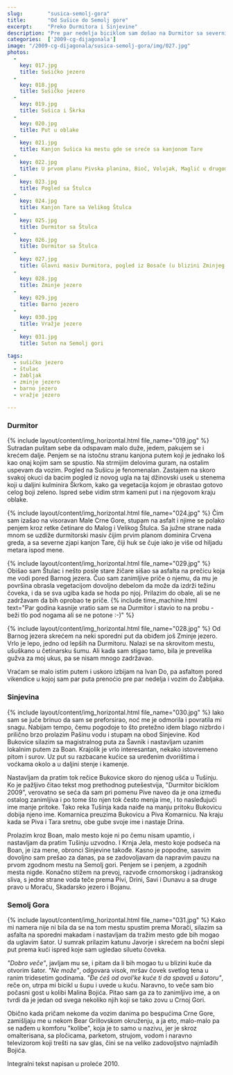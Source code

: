 ```yaml
---
slug:        "susica-semolj-gora"
title:       "Od Sušice do Semolj gore"
excerpt:     "Preko Durmitora i Sinjevine"
description: "Pre par nedelja biciklom sam došao na Durmitor sa severnih obronaka Sinjevine, par puta (peške) zašao u srce masiva i konačno obišao ga južnim obodom. Danas sam to savršeno dopunio obilaskom Durmitora sa severne strane, posetom par jezera koje prošli put nisam video i vožnjom južnim obroncima Sinjevine."
categories:  ['2009-cg-dijagonala']
image: "/2009-cg-dijagonala/susica-semolj-gora/img/027.jpg"
photos:
  -
    key: 017.jpg
    title: Sušičko jezero 
  -
    key: 018.jpg
    title: Sušičko jezero
  -
    key: 019.jpg
    title: Sušica i Škrka
  -
    key: 020.jpg
    title: Put u oblake 
  -
    key: 021.jpg
    title: Kanjon Sušica ka mestu gde se sreće sa kanjonom Tare
  -
    key: 022.jpg
    title: U prvom planu Pivska planina, Bioč, Volujak, Maglić u drugom
  -
    key: 023.jpg
    title: Pogled sa Štulca
  -
    key: 024.jpg
    title: Kanjon Tare sa Velikog Štulca
  -
    key: 025.jpg
    title: Durmitor sa Štulca
  -
    key: 026.jpg
    title: Durmitor sa Štulca
  -
    key: 027.jpg
    title: Glavni masiv Durmitora, pogled iz Bosače (u blizini Zminjeg jezera)
  -
    key: 028.jpg
    title: Zminje jezero
  -
    key: 029.jpg
    title: Barno jezero
  -
    key: 030.jpg
    title: Vražje jezero 
  -
    key: 031.jpg
    title: Suton na Semolj gori
    
tags:
  - sušičko jezero
  - štulac
  - žabljak
  - zminje jezero
  - barno jezero
  - vražje jezero
    
---
```


### Durmitor 

{% include layout/content/img_horizontal.html file_name="019.jpg" %}
Sutradan puštam sebe da odspavam malo duže, jedem, pakujem se i krećem dalje. Penjem se na istočnu stranu kanjona putem 
koji je jednako loš kao onaj kojim sam se spustio. Na strmijim delovima guram, na ostalim uspevam da vozim. Pogled na 
Sušicu je fenomenalan. Zastajem na skoro svakoj okuci da bacim pogled iz novog ugla na taj džinovski usek u stenema 
koji u daljini kulminira Škrkom, kako ga vegetacija kojom je obrastao gotovo celog boji zeleno. Ispred sebe vidim strm 
kameni put i na njegovom kraju oblake.

{% include layout/content/img_horizontal.html file_name="024.jpg" %}
Čim sam izašao na visoravan Male Crne Gore, stupam na asfalt i njime se polako penjem kroz retke četinare do Malog i 
Velikog Štulca. Sa južne strane nada mnom se uzdiže durmitorski masiv čijim prvim planom dominira Crvena greda, a sa 
severne zjapi kanjon Tare, čiji huk se čuje iako je više od hiljadu metara ispod mene.

{% include layout/content/img_horizontal.html file_name="029.jpg" %}
Obišao sam Štulac i nešto posle stare žičare sišao sa asfalta na prečicu koja me vodi pored Barnog jezera. Čuo sam 
zanimljive priče o njemu, da mu je površina obrasla vegetacijom dovoljno debelom da može da izdrži težinu čoveka, i da 
se sva ugiba kada se hoda po njoj. Prilazim do obale, ali se ne zadržavam da bih oprobao te priče.
{% include time_machine.html text="Par godina kasnije vratio sam se na Durmitor i stavio to na probu - beži tlo pod nogama ali se ne potone :-)" %}

{% include layout/content/img_horizontal.html file_name="028.jpg" %}
Od Barnog jezera skrećem na neki sporedni put da obiđem još Zminje jezero. Vrlo je lepo, jedno od lepših na Durmitoru. 
Nalazi se na skrovitom mestu, ušuškano u četinarsku šumu. Ali kada sam stigao tamo, bila je prevelika gužva za moj ukus, 
pa se nisam mnogo zadržavao.

Vraćam se malo istim putem i uskoro izbijam na Ivan Do, pa asfaltom pored vikendice u kojoj sam par puta prenoćio pre 
par nedelja i vozim do Žabljaka.

### Sinjevina 

{% include layout/content/img_horizontal.html file_name="030.jpg" %}
Iako sam se juče brinuo da sam se preforsirao, noć me je odmorila i povratila mi snagu. Nabijam tempo, čemu 
pogodoje to što pretežno idem blago nizbrdo i prilično brzo prolazim Pašinu vodu i stupam na obod Sinjevine. Kod 
Bukovice silazim sa magistralnog puta za Šavnik i nastavljam uzanim lokalnim putem za Boan. Krajolik je vrlo 
interesantan, nekako istovremeno pitom i surov. Uz put su razbacane kućice sa uređenim dvorištima i voćkama okolo a u 
daljini stenje i kamenje.

Nastavljam da pratim tok rečice Bukovice skoro do njenog ušća u Tušinju. Ko je pažljivo čitao tekst mog prethodnog putešestvija,
"Durmitor biciklom 2009", verovatno se seća da sam pri pomenu Pive naveo da je ona između ostalog zanimljiva i po tome 
što njen tok često menja ime, i to nasleđujući ime manje pritoke. Tako reka Tušinja kada naiđe na manju pritoku Bukovicu 
dobija njeno ime. Komarnica preuzima Bukovicu a Piva Komarnicu. Na kraju kada se Piva i Tara sretnu, obe gube svoje ime i 
nastaje Drina.

Prolazim kroz Boan, malo mesto koje ni po čemu nisam upamtio, i nastavljam da pratim Tušinju uzvodno. I Krnja Jela, 
mesto koje podseća na Boan, je iza mene, obronci Sinjevine takođe. Kasno je popodne, sasvim dovoljno sam prešao za 
danas, pa se zadovoljavam da napravim pauzu na prvom zgodnom mestu na Semolj gori. Penjem se i penjem, a zgodnih mesta 
nigde. Konačno stižem na prevoj, razvođe crnomorskog i jadranskog sliva, s jedne strane voda teče prema Pivi, Drini, 
Savi i Dunavu a sa druge pravo u Moraču, Skadarsko jezero i Bojanu.

### Semolj Gora 

{% include layout/content/img_horizontal.html file_name="031.jpg" %}
Kako mi namera nije ni bila da se na tom mestu spustim prema Morači, silazim sa asfalta na sporedni makadam i nastavljam 
da tražim mesto gde bih mogao da uglavim šator. U sumrak prilazim katunu Javorje i skrećem na bočni slepi put prema kući 
ispred koje sam ugledao siluetu čoveka.

*"Dobro veče"*, javljam mu se, i pitam da li bih mogao tu u blizini kuće da otvorim šator. *"Ne može"*, odgovara visok, 
mršav čovek svetlog tena u ranim tridesetim godinama. *"Đe ćeš od ovol'ke kuće ti da spavaš u šatoru"*, reče on, utrpa mi 
bicikl u šupu i uvede u kuću. Naravno, to veče sam bio počasni gost u kolibi Malina Bojića. Pitao sam ga za to 
zanimljivo ime, a on tvrdi da je jedan od svega nekoliko njih koji se tako zovu u Crnoj Gori.

Obično kada pričam nekome da vozim danima po bespućima Crne Gore, zamišljaju me u nekom Bear Grillovskom okruženju, a 
ja eto, malo-malo pa se nađem u komforu "kolibe", koja je to samo u nazivu, jer je skroz omalterisana, sa pločicama, 
parketom, strujom, vodom i naravno televizorom koji trešti na sav glas, čini se na veliko zadovoljstvo najmlađih Bojića.

<span class="caption text-muted pull-right">Integralni tekst napisan u proleće 2010.</span>